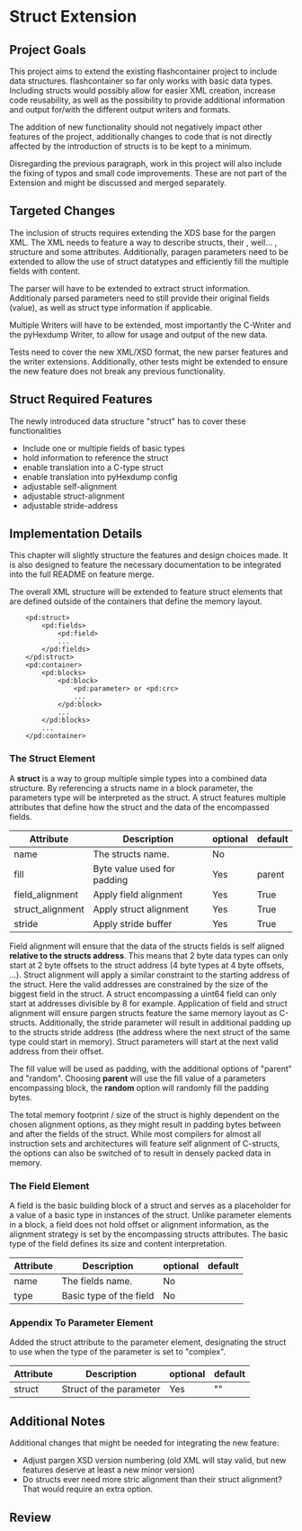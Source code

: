 # Struct Extension

## Project Goals

This project aims to extend the existing flashcontainer project to include data structures. flashcontainer so far only works with
basic data types.
Including structs would possibly allow for easier XML creation, increase code reusability, as well as the possibility to provide
additional information and output for/with the different output writers and formats.

The addition of new functionality should not negatively impact other features of the project,
additionally changes to code that is not directly affected by the introduction of structs is to be kept to a minimum.

Disregarding the previous paragraph, work in this project will also include the fixing of typos and small code improvements. These are not part of the Extension and might be
discussed and merged separately. 

## Targeted Changes

The inclusion of structs requires extending the XDS base for the pargen XML.
The XML needs to feature a way to describe structs, their , well... , structure and some attributes.
Additionally, paragen parameters need to be extended to allow the use of struct datatypes and efficiently fill the multiple fields with content.

The parser will have to be extended to extract struct information.
Additionaly parsed parameters need to still provide their original fields (value), as well as struct type information if applicable.

Multiple Writers will have to be extended, most importantly the C-Writer and the pyHexdump Writer, to allow for usage and output of the new data.

Tests need to cover the new XML/XSD format, the new parser features and the writer extensions.
Additionally, other tests might be extended to ensure the new feature does not break any previous functionality.

## Struct Required Features

The newly introduced data structure "struct" has to cover these functionalities

* Include one or multiple fields of basic types
* hold information to reference the struct
* enable translation into a C-type struct
* enable translation into pyHexdump config
* adjustable self-alignment
* adjustable struct-alignment
* adjustable stride-address

## Implementation Details

This chapter will slightly structure the features and design choices made. It is also designed to feature the necessary documentation to be integrated into
the full README on feature merge.

The overall XML structure will be extended to feature struct elements that are defined outside of the containers that define the memory layout.

        <pd:struct>
            <pd:fields>
                <pd:field>
                ...
            </pd:fields>
        </pd:struct>
        <pd:container>
            <pd:blocks>
                <pd:block>
                    <pd:parameter> or <pd:crc>
                    ...
                </pd:block>
                ...
            </pd:blocks>
            ...
        </pd:container>

### The Struct Element

A **struct** is a way to group multiple simple types into a combined data structure. By referencing a structs name in a block parameter,
the parameters type will be interpreted as the struct. A struct features multiple attributes that define how the struct and the data of the encompassed fields.

|Attribute         |Description                   |optional| default |
|------------------|------------------------------|--------|---------|
| name             | The structs name.            |   No   |         |
| fill             | Byte value used for padding  |   Yes  |  parent |
| field_alignment  | Apply field alignment        |   Yes  |   True  |
| struct_alignment | Apply struct alignment       |   Yes  |   True  |
| stride           | Apply stride buffer          |   Yes  |   True  |

Field alignment will ensure that the data of the structs fields is self aligned **relative to the structs address**.
This means that 2 byte data types can only start at 2 byte offsets to the struct address (4 byte types at 4 byte offsets, ...).
Struct alignment will apply a similar constraint to the starting address of the struct. Here the valid addresses are constrained by the size of the biggest field in the struct.
A struct encompassing a uint64 field can only start at addresses divisible by 8 for example.
Application of field and struct alignment will ensure pargen structs feature the same memory layout as C-structs.
Additionally, the stride parameter will result in additional padding up to the structs stride address (the address where the next struct of the same type could start in memory).
Struct parameters will start at the next valid address from their offset.

The fill value will be used as padding, with the additional options of "parent" and "random".
Choosing **parent** will use the fill value of a parameters encompassing block, the **random** option will randomly fill the padding bytes.

The total memory footprint / size of the struct is highly dependent on the chosen alignment options, as they might result in padding bytes between and after the fields of the struct.
While most compilers for almost all instruction sets and architectures will feature self alignment of C-structs, the options can also be switched of to result in densely packed data in memory.

### The Field Element

A field is the basic building block of a struct and serves as a placeholder for a value of a basic type in instances of the struct.
Unlike parameter elements in a block, a field does not hold offset or alignment information, as the alignment strategy is set by the encompassing structs attributes.
The basic type of the field defines its size and content interpretation.

|Attribute         |Description                   |optional| default |
|------------------|------------------------------|--------|---------|
| name             | The fields name.             |   No   |         |
| type             | Basic type of the field      |   No   |         |


### Appendix To Parameter Element

Added the struct attribute to the parameter element, designating the struct to use when the type of the parameter is set to "complex".

|Attribute         |Description                   |optional| default |
|------------------|------------------------------|--------|---------|
| struct           | Struct of the parameter      |   Yes  |    ""   |

## Additional Notes

Additional changes that might be needed for integrating the new feature:

* Adjust pargen XSD version numbering (old XML will stay valid, but new features deserve at least a new minor version)
* Do structs ever need more stric alignment than their struct alignment? That would require an extra option.


## Review


